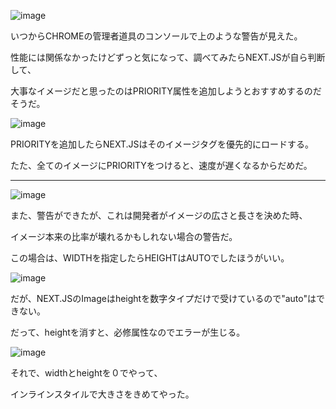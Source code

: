 ![image](https://github.com/user-attachments/assets/7e7c8df4-2f7b-41ca-a9c3-c1c846ddf740)

いつからCHROMEの管理者道具のコンソールで上のような警告が見えた。

性能には関係なかったけどずっと気になって、調べてみたらNEXT.JSが自ら判断して、

大事なイメージだと思ったのはPRIORITY属性を追加しようとおすすめするのだそうだ。

![image](https://github.com/user-attachments/assets/48e989e9-e6b5-4822-ba0b-8daf538e6eb7)

PRIORITYを追加したらNEXT.JSはそのイメージタグを優先的にロードする。

たた、全てのイメージにPRIORITYをつけると、速度が遅くなるからだめだ。

---

![image](https://github.com/user-attachments/assets/7066fa2a-3df9-4097-8c84-98d49212b57a)

また、警告ができたが、これは開発者がイメージの広さと長さを決めた時、

イメージ本来の比率が壊れるかもしれない場合の警告だ。

この場合は、WIDTHを指定したらHEIGHTはAUTOでしたほうがいい。

![image](https://github.com/user-attachments/assets/7b36e1ef-9b9f-4a83-8015-be0f095fd6b4)

だが、NEXT.JSのImageはheightを数字タイプだけで受けているので"auto"はできない。

だって、heightを消すと、必修属性なのでエラーが生じる。

![image](https://github.com/user-attachments/assets/7420009f-d40b-408a-a116-55d24e1a12d8)

それで、widthとheightを０でやって、

インラインスタイルで大きさをきめてやった。
